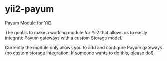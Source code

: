 # yii2-payum
Payum Module for Yii2

The goal is to make a working module for Yii2 that allows us to easily integrate Payum gateways with a custom Storage model.

Currently the module only allows you to add and configure Payum gateways (no custom storage integration. If someone wants to do this, please do!).
